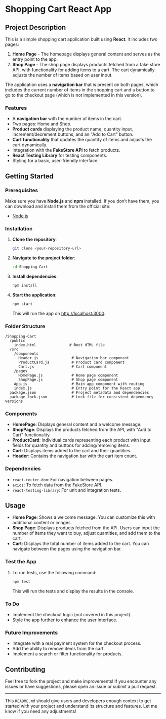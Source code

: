 # Shopping Cart React App

## Project Description

This is a simple shopping cart application built using **React**. It includes two pages:

1. **Home Page** - The homepage displays general content and serves as the entry point to the app.
2. **Shop Page** - The shop page displays products fetched from a fake store API, with functionality for adding items to a cart. The cart dynamically adjusts the number of items based on user input.

The application uses a **navigation bar** that is present on both pages, which includes the current number of items in the shopping cart and a button to go to the checkout page (which is not implemented in this version).

### Features

- A **navigation bar** with the number of items in the cart.
- Two pages: Home and Shop.
- **Product cards** displaying the product name, quantity input, increment/decrement buttons, and an "Add to Cart" button.
- **Cart functionality** that updates the quantity of items and adjusts the cart dynamically.
- Integration with the **FakeStore API** to fetch products.
- **React Testing Library** for testing components.
- Styling for a basic, user-friendly interface.

## Getting Started

### Prerequisites

Make sure you have **Node.js** and **npm** installed. If you don’t have them, you can download and install them from the official site:

- [Node.js](https://nodejs.org/)

### Installation

1. **Clone the repository**:

   ```bash
   git clone <your-repository-url>
   ```

2. **Navigate to the project folder**:

   ```bash
   cd Shopping-Cart
   ```

3. **Install dependencies**:

   ```bash
   npm install
   ```

4. **Start the application**:

   ```bash
   npm start
   ```

   This will run the app on [http://localhost:3000](http://localhost:3000).

### Folder Structure

```
/Shopping-Cart
  /public
    index.html               # Root HTML file
  /src
    /components
      Header.js               # Navigation bar component
      ProductCard.js          # Product card component
      Cart.js                 # Cart component
    /pages
      HomePage.js             # Home page component
      ShopPage.js             # Shop page component
    App.js                    # Main app component with routing
    index.js                  # Entry point for the React app
  package.json                # Project metadata and dependencies
  package-lock.json           # Lock file for consistent dependency versions
```

### Components

- **HomePage**: Displays general content and a welcome message.
- **ShopPage**: Displays the products fetched from the API, with "Add to Cart" functionality.
- **ProductCard**: Individual cards representing each product with input fields for quantity and buttons for adding/removing items.
- **Cart**: Displays items added to the cart and their quantities.
- **Header**: Contains the navigation bar with the cart item count.

### Dependencies

- `react-router-dom`: For navigation between pages.
- `axios`: To fetch data from the FakeStore API.
- `react-testing-library`: For unit and integration tests.

## Usage

- **Home Page**: Shows a welcome message. You can customize this with additional content or images.
- **Shop Page**: Displays products fetched from the API. Users can input the number of items they want to buy, adjust quantities, and add them to the cart.
- **Cart**: Displays the total number of items added to the cart. You can navigate between the pages using the navigation bar.

### Test the App

1. To run tests, use the following command:

   ```bash
   npm test
   ```

   This will run the tests and display the results in the console.

### To Do

- Implement the checkout logic (not covered in this project).
- Style the app further to enhance the user interface.

### Future Improvements

- Integrate with a real payment system for the checkout process.
- Add the ability to remove items from the cart.
- Implement a search or filter functionality for products.

## Contributing

Feel free to fork the project and make improvements! If you encounter any issues or have suggestions, please open an issue or submit a pull request.

---

This `README.md` should give users and developers enough context to get started with your project and understand its structure and features. Let me know if you need any adjustments!